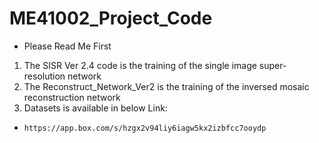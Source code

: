 # ME41002_Project_Code
 - Please Read Me First

1. The SISR Ver 2.4 code is the training of the single image super-resolution network
2. The Reconstruct_Network_Ver2 is the training of the inversed mosaic reconstruction network
3. Datasets is available in below Link:
-     https://app.box.com/s/hzgx2v94liy6iagw5kx2izbfcc7ooydp 
